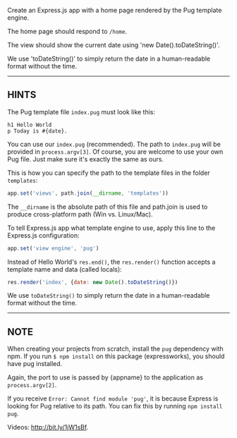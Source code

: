 Create an Express.js app with a home page rendered by the Pug template engine.

The home page should respond to `/home`.

The view should show the current date using 'new Date().toDateString()'.

We use 'toDateString()' to simply return the date in a human-readable format
without the time.

-----------------------------

## HINTS

The Pug template file `index.pug` must look like this:

```pug
h1 Hello World
p Today is #{date}.
```

You can use our `index.pug` (recommended). The path to `index.pug` will be provided in
`process.argv[3]`. Of course, you are welcome to use your own Pug file. Just make sure it's exactly the same as ours.

This is how you can specify the path to the template files in the folder `templates`:

```js
app.set('views', path.join(__dirname, 'templates'))
```

The `__dirname` is the absolute path of this file and path.join is used to produce cross-platform path (Win vs. Linux/Mac).

To tell Express.js app what template engine to use, apply this line to the
Express.js configuration:

```js
app.set('view engine', 'pug')
```

Instead of Hello World's `res.end()`, the `res.render()` function accepts
a template name and data (called locals):

```js
res.render('index', {date: new Date().toDateString()})
```

We use `toDateString()` to simply return the date in a human-readable format
without the time.

--------------------------------

## NOTE

When creating your projects from scratch, install the `pug` dependency with npm.
If you run `$ npm install` on this package (expressworks), you should have pug installed.

Again, the port to use is passed by {appname} to the application as `process.argv[2]`.

If you receive `Error: Cannot find module 'pug'`, it is because Express is looking for Pug relative to its path. You can fix this by running `npm install pug`.

Videos: http://bit.ly/1jW1sBf.
